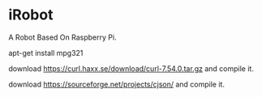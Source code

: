 # iRobot
A Robot Based On Raspberry Pi.

apt-get install mpg321

download https://curl.haxx.se/download/curl-7.54.0.tar.gz and compile it.

download https://sourceforge.net/projects/cjson/ and compile it.

